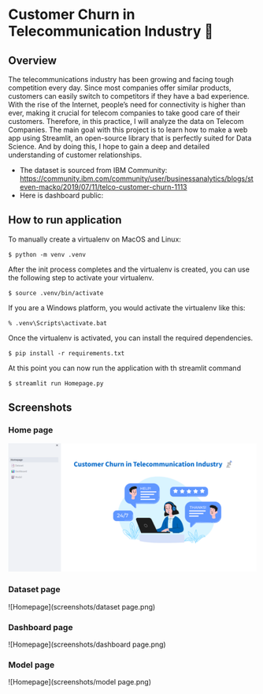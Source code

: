 # Customer Churn in Telecommunication Industry 📡
## Overview 
The telecommunications industry has been growing and facing tough competition every day. Since most companies offer similar products, customers can easily switch to competitors if they have a bad experience. With the rise of the Internet, people’s need for connectivity is higher than ever, making it crucial for telecom companies to take good care of their customers. Therefore, in this practice, I will analyze the data on Telecom Companies. The main goal with this project is to learn how to make a web app using Streamlit, an open-source library that is perfectly suited for Data Science. And by doing this, I hope to gain a deep and detailed understanding of customer relationships. 
- The dataset is sourced from IBM Community: https://community.ibm.com/community/user/businessanalytics/blogs/steven-macko/2019/07/11/telco-customer-churn-1113
- Here is dashboard public: 

## How to run application

To manually create a virtualenv on MacOS and Linux:

```
$ python -m venv .venv
```

After the init process completes and the virtualenv is created, you can use the following
step to activate your virtualenv.

```
$ source .venv/bin/activate
```

If you are a Windows platform, you would activate the virtualenv like this:

```
% .venv\Scripts\activate.bat
```

Once the virtualenv is activated, you can install the required dependencies.

```
$ pip install -r requirements.txt
```

At this point you can now run the application with th streamlit command

```
$ streamlit run Homepage.py
```

## Screenshots

### Home page

![Homepage](screenshots/homepage.png)

### Dataset page

![Homepage](screenshots/dataset page.png)

### Dashboard page

![Homepage](screenshots/dashboard page.png)

### Model page

![Homepage](screenshots/model page.png)
